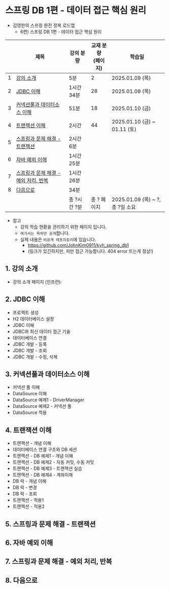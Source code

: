 # 스프링 DB 1편 - 데이터 접근 핵심 원리

- 김영한의 스프링 완전 정복 로드맵
  - 6편) 스프링 DB 1편 - 데이터 접근 핵심 원리

|   | 제목                                                 | 강의 분량    | 교재 분량<br>(페이지) | 학습일                             |
|---|----------------------------------------------------|----------|----------------|---------------------------------|
| 1 | [강의 소개](#1-강의-소개)                                  | 5분       | 2              | 2025.01.09 (목)                  |
| 2 | [JDBC 이해](#2-jdbc-이해)                              | 1시간 34분  | 28             | 2025.01.09 (목)                  |
| 3 | [커넥션풀과 데이터소스 이해](#3-커넥션풀과-데이터소스-이해)                | 51분      | 18             | 2025.01.10 (금)                  |
| 4 | [트랜잭션 이해](#4-트랜잭션-이해)                              | 2시간      | 44             | 2025.01.10 (금) ~ 01.11 (토)      |
| 5 | [스프링과 문제 해결 - 트랜잭션](#5-스프링과-문제-해결---트랜잭션)          | 2시간 6분   |                |                                 |
| 6 | [자바 예외 이해](#6-자바-예외-이해)                            | 1시간 25분  |                |                                 |
| 7 | [스프링과 문제 해결 - 예외 처리, 반복](#7-스프링과-문제-해결---예외-처리-반복) | 1시간 26분  |                |                                 |
| 8 | [다음으로](#8-다음으로)                                    | 34분      |                |                                 |
|   |                                                    | 총 ?시간 ?분 | 총 ? 페이지        | 2025.01.09 (목) ~ ?, <br>총 ?일 소요 |

- 참고
  - 강의 학습 현황을 관리하기 위한 페이지 입니다.
  - `여기서는 목차만 공개`합니다.
  - 실제 내용은 `비공개 레포지토리`에 있습니다.
    - https://github.com/JohnKim0911/kyh_spring_db1
    - (링크가 있긴하지만, 저만 접근 가능합니다. 404 error 뜨는게 정상!)

## 1. 강의 소개

- 강의 소개 페이지 (인프런): 

## 2. JDBC 이해

- 프로젝트 생성
- H2 데이터베이스 설정
- JDBC 이해
- JDBC와 최신 데이터 접근 기술
- 데이터베이스 연결
- JDBC 개발 - 등록
- JDBC 개발 - 조회
- JDBC 개발 - 수정, 삭제

## 3. 커넥션풀과 데이터소스 이해

- 커넥션 풀 이해
- DataSource 이해
- DataSource 예제1 - DriverManager
- DataSource 예제2 - 커넥션 풀
- DataSource 적용

## 4. 트랜잭션 이해

- 트랜잭션 - 개념 이해
- 데이터베이스 연결 구조와 DB 세션
- 트랜잭션 - DB 예제1 - 개념 이해
- 트랜잭션 - DB 예제2 - 자동 커밋, 수동 커밋
- 트랜잭션 - DB 예제3 - 트랜잭션 실습
- 트랜잭션 - DB 예제4 - 계좌이체
- DB 락 - 개념 이해
- DB 락 - 변경
- DB 락 - 조회
- 트랜잭션 - 적용1
- 트랜잭션 - 적용2

## 5. 스프링과 문제 해결 - 트랜잭션

## 6. 자바 예외 이해

## 7. 스프링과 문제 해결 - 예외 처리, 반복

## 8. 다음으로
